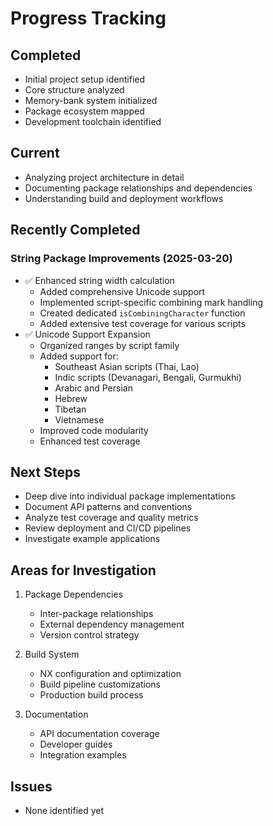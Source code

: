 # Progress Tracking

## Completed
- Initial project setup identified
- Core structure analyzed
- Memory-bank system initialized
- Package ecosystem mapped
- Development toolchain identified

## Current
- Analyzing project architecture in detail
- Documenting package relationships and dependencies
- Understanding build and deployment workflows

## Recently Completed
### String Package Improvements (2025-03-20)
- ✅ Enhanced string width calculation
  - Added comprehensive Unicode support
  - Implemented script-specific combining mark handling
  - Created dedicated `isCombiningCharacter` function
  - Added extensive test coverage for various scripts
- ✅ Unicode Support Expansion
  - Organized ranges by script family
  - Added support for:
    - Southeast Asian scripts (Thai, Lao)
    - Indic scripts (Devanagari, Bengali, Gurmukhi)
    - Arabic and Persian
    - Hebrew
    - Tibetan
    - Vietnamese
  - Improved code modularity
  - Enhanced test coverage

## Next Steps
- Deep dive into individual package implementations
- Document API patterns and conventions
- Analyze test coverage and quality metrics
- Review deployment and CI/CD pipelines
- Investigate example applications

## Areas for Investigation
1. Package Dependencies
   - Inter-package relationships
   - External dependency management
   - Version control strategy

2. Build System
   - NX configuration and optimization
   - Build pipeline customizations
   - Production build process

3. Documentation
   - API documentation coverage
   - Developer guides
   - Integration examples

## Issues
- None identified yet
